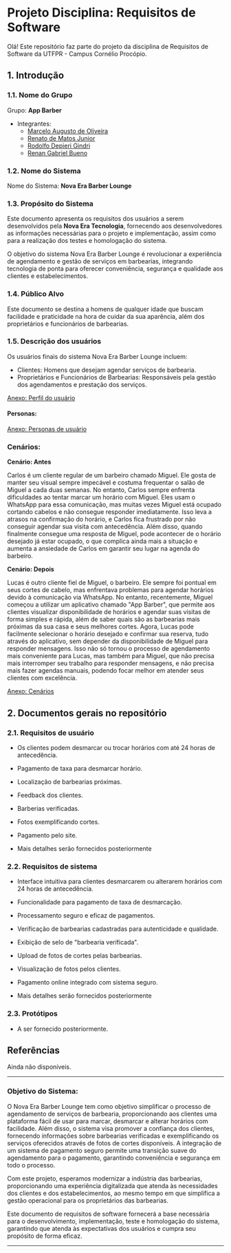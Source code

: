 # Projeto Disciplina: Requisitos de Software

Olá! Este repositório faz parte do projeto da disciplina de Requisitos de Software da UTFPR - Campus Cornélio Procópio.

## 1. Introdução

### 1.1. Nome do Grupo

Grupo: **App Barber**
- Integrantes:
  - [Marcelo Augusto de Oliveira](https://github.com/marceloaugustooliveira)
  - [Renato de Matos Junior](https://github.com/renatomatosjr)
  - [Rodolfo Depieri Gindri](https://github.com/rodolfodepierigindri)
  - [Renan Gabriel Bueno](https://github.com/renangabrielbueno)

### 1.2. Nome do Sistema

Nome do Sistema: **Nova Era Barber Lounge**

### 1.3. Propósito do Sistema

Este documento apresenta os requisitos dos usuários a serem desenvolvidos pela **Nova Era Tecnologia**, fornecendo aos desenvolvedores as informações necessárias para o projeto e implementação, assim como para a realização dos testes e homologação do sistema.

O objetivo do sistema Nova Era Barber Lounge é revolucionar a experiência de agendamento e gestão de serviços em barbearias, integrando tecnologia de ponta para oferecer conveniência, segurança e qualidade aos clientes e estabelecimentos.

### 1.4. Público Alvo

Este documento se destina a homens de qualquer idade que buscam facilidade e praticidade na hora de cuidar da sua aparência, além dos proprietários e funcionários de barbearias.

### 1.5. Descrição dos usuários

Os usuários finais do sistema Nova Era Barber Lounge incluem:
- Clientes: Homens que desejam agendar serviços de barbearia.
- Proprietários e Funcionários de Barbearias: Responsáveis pela gestão dos agendamentos e prestação dos serviços.

[Anexo: Perfil do usuário](https://github.com/appbarbeiro/requisitos-software/blob/main/assets/tabela%20perfil%20do%20usuario.jpeg)

#### Personas:

[Anexo: Personas de usuário](https://github.com/appbarbeiro/requisitos-software/blob/main/assets/Personas.pdf)

### Cenários:

**Cenário: Antes**

Carlos é um cliente regular de um barbeiro chamado Miguel. Ele gosta de manter seu visual sempre impecável e costuma frequentar o salão de Miguel a cada duas semanas. No entanto, Carlos sempre enfrenta dificuldades ao tentar marcar um horário com Miguel. Eles usam o WhatsApp para essa comunicação, mas muitas vezes Miguel está ocupado cortando cabelos e não consegue responder imediatamente. Isso leva a atrasos na confirmação do horário, e Carlos fica frustrado por não conseguir agendar sua visita com antecedência. Além disso, quando finalmente consegue uma resposta de Miguel, pode acontecer de o horário desejado já estar ocupado, o que complica ainda mais a situação e aumenta a ansiedade de Carlos em garantir seu lugar na agenda do barbeiro.

**Cenário: Depois**

Lucas é outro cliente fiel de Miguel, o barbeiro. Ele sempre foi pontual em seus cortes de cabelo, mas enfrentava problemas para agendar horários devido à comunicação via WhatsApp. No entanto, recentemente, Miguel começou a utilizar um aplicativo chamado "App Barber", que permite aos clientes visualizar disponibilidade de horários e agendar suas visitas de forma simples e rápida, além de saber quais são as barbearias mais próximas da sua casa e seus melhores cortes. Agora, Lucas pode facilmente selecionar o horário desejado e confirmar sua reserva, tudo através do aplicativo, sem depender da disponibilidade de Miguel para responder mensagens. Isso não só tornou o processo de agendamento mais conveniente para Lucas, mas também para Miguel, que não precisa mais interromper seu trabalho para responder mensagens, e não precisa mais fazer agendas manuais, podendo focar melhor em atender seus clientes com excelência.

[Anexo: Cenários](https://github.com/appbarbeiro/requisitos-software/blob/main/assets/cenario.jpeg)

## 2. Documentos gerais no repositório

### 2.1. Requisitos de usuário

- Os clientes podem desmarcar ou trocar horários com até 24 horas de antecedência.
- Pagamento de taxa para desmarcar horário.
- Localização de barbearias próximas.
- Feedback dos clientes.
- Barberias verificadas.
- Fotos exemplificando cortes.
- Pagamento pelo site.

- Mais detalhes serão fornecidos posteriormente

### 2.2. Requisitos de sistema

- Interface intuitiva para clientes desmarcarem ou alterarem horários com 24 horas de antecedência.
- Funcionalidade para pagamento de taxa de desmarcação.
- Processamento seguro e eficaz de pagamentos.
- Verificação de barbearias cadastradas para autenticidade e qualidade.
- Exibição de selo de "barbearia verificada".
- Upload de fotos de cortes pelas barbearias.
- Visualização de fotos pelos clientes.
- Pagamento online integrado com sistema seguro.

- Mais detalhes serão fornecidos posteriormente

### 2.3. Protótipos

- A ser fornecido posteriormente.

## Referências

Ainda não disponíveis.

---

### Objetivo do Sistema:

O Nova Era Barber Lounge tem como objetivo simplificar o processo de agendamento de serviços de barbearia, proporcionando aos clientes uma plataforma fácil de usar para marcar, desmarcar e alterar horários com facilidade. Além disso, o sistema visa promover a confiança dos clientes, fornecendo informações sobre barbearias verificadas e exemplificando os serviços oferecidos através de fotos de cortes disponíveis. A integração de um sistema de pagamento seguro permite uma transição suave do agendamento para o pagamento, garantindo conveniência e segurança em todo o processo.

Com este projeto, esperamos modernizar a indústria das barbearias, proporcionando uma experiência digitalizada que atenda às necessidades dos clientes e dos estabelecimentos, ao mesmo tempo em que simplifica a gestão operacional para os proprietários das barbearias.

Este documento de requisitos de software fornecerá a base necessária para o desenvolvimento, implementação, teste e homologação do sistema, garantindo que atenda às expectativas dos usuários e cumpra seu propósito de forma eficaz.

--- 
